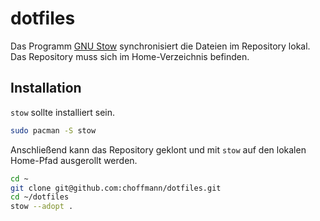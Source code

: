 # dotfiles

Das Programm [GNU Stow](https://www.gnu.org/software/stow/) synchronisiert die Dateien im Repository lokal. Das Repository muss sich im Home-Verzeichnis befinden.

## Installation
`stow` sollte installiert sein.

```bash
sudo pacman -S stow
```

Anschließend kann das Repository geklont und mit `stow` auf den lokalen Home-Pfad ausgerollt werden.

```bash
cd ~
git clone git@github.com:choffmann/dotfiles.git
cd ~/dotfiles
stow --adopt .
```
